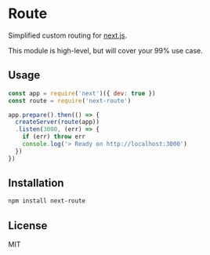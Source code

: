 # Route

Simplified custom routing for [next.js](https://github.com/zeit/next.js).

This module is high-level, but will cover your 99% use case.

## Usage

```js
const app = require('next')({ dev: true })
const route = require('next-route')

app.prepare().then(() => {
  createServer(route(app))
  .listen(3000, (err) => {
    if (err) throw err
    console.log('> Ready on http://localhost:3000')
  })
})
```

## Installation

```sh
npm install next-route
```

## License

MIT